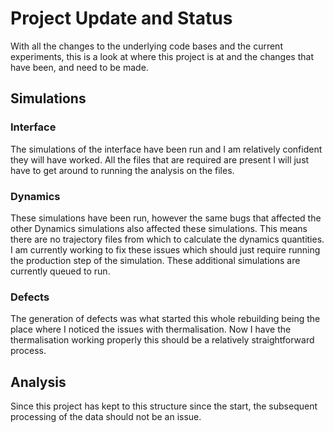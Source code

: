 Project Update and Status
=========================

With all the changes to the underlying code bases
and the current experiments,
this is a look at where this project is at
and the changes that have been, and need to be made.

Simulations
-----------

### Interface

The simulations of the interface have been run
and I am relatively confident they will have worked.
All the files that are required are present
I will just have to get around to running
the analysis on the files.

### Dynamics

These simulations have been run,
however the same bugs that affected the other Dynamics simulations
also affected these simulations.
This means there are no trajectory files
from which to calculate the dynamics quantities.
I am currently working to fix these issues
which should just require running the production step of the simulation.
These additional simulations are currently queued to run.

### Defects

The generation of defects was what started this whole rebuilding
being the place where I noticed the issues with thermalisation.
Now I have the thermalisation working properly
this should be a relatively straightforward process.

Analysis
--------

Since this project has kept to this structure since the start,
the subsequent processing of the data should not be an issue.
